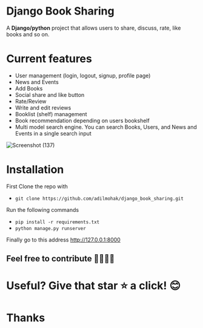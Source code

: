 # Django Book Sharing

A **Django/python** project that allows users to share, discuss, rate, like books and so on.

# Current features

- User management (login, logout, signup, profile page)
- News and Events
- Add Books
- Social share and like button
- Rate/Review
- Write and edit reviews
- Booklist (shelf) management
- Book recommendation depending on users bookshelf
- Multi model search engine. You can search Books, Users, and News and Events in a single search input

![Screenshot (137)](https://user-images.githubusercontent.com/60693922/112548449-4e83ba80-8dcd-11eb-9807-2da98b29836d.png)

# Installation

First Clone the repo with

- `git clone https://github.com/adilmohak/django_book_sharing.git`

Run the following commands

- `pip install -r requirements.txt`
- `python manage.py runserver`

Finally go to this address http://127.0.0.1:8000

## Feel free to contribute 👨‍💻👨‍💻

# Useful? Give that star ⭐️ a click! 😊
# Thanks
